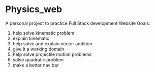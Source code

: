 # Physics_web
A personal project to practice Full Stack development
Website Goals:
1. help solve kinematic problem
2. explain kinematic
3. help solve and explain vector addition
4. give it a working domain
5. help solve projectile motion problems
6. solve quadratic problem
7. make a better nav bar
